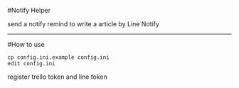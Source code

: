 #Notify Helper

send a notify remind to write a article by Line Notify

***

#How to use

```
cp config.ini.example config.ini
edit config.ini
```

register trello token and line token
 
